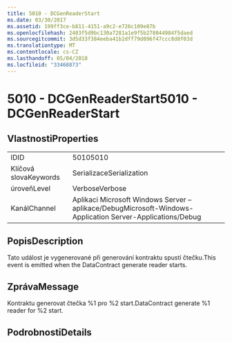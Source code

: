 ```yaml
---
title: 5010 - DCGenReaderStart
ms.date: 03/30/2017
ms.assetid: 199ff3ce-b811-4151-a9c2-e726c109e87b
ms.openlocfilehash: 2403f5d9bc130a7281a1e9f5b278044984f5daed
ms.sourcegitcommit: 3d5d33f384eeba41b2dff79d096f47ccc8d8f03d
ms.translationtype: MT
ms.contentlocale: cs-CZ
ms.lasthandoff: 05/04/2018
ms.locfileid: "33468873"
---
```

# <a name="5010---dcgenreaderstart"></a><span data-ttu-id="ddd71-102">5010 - DCGenReaderStart</span><span class="sxs-lookup"><span data-stu-id="ddd71-102">5010 - DCGenReaderStart</span></span>
## <a name="properties"></a><span data-ttu-id="ddd71-103">Vlastnosti</span><span class="sxs-lookup"><span data-stu-id="ddd71-103">Properties</span></span>  
  
|||  
|-|-|  
|<span data-ttu-id="ddd71-104">ID</span><span class="sxs-lookup"><span data-stu-id="ddd71-104">ID</span></span>|<span data-ttu-id="ddd71-105">5010</span><span class="sxs-lookup"><span data-stu-id="ddd71-105">5010</span></span>|  
|<span data-ttu-id="ddd71-106">Klíčová slova</span><span class="sxs-lookup"><span data-stu-id="ddd71-106">Keywords</span></span>|<span data-ttu-id="ddd71-107">Serializace</span><span class="sxs-lookup"><span data-stu-id="ddd71-107">Serialization</span></span>|  
|<span data-ttu-id="ddd71-108">úroveň</span><span class="sxs-lookup"><span data-stu-id="ddd71-108">Level</span></span>|<span data-ttu-id="ddd71-109">Verbose</span><span class="sxs-lookup"><span data-stu-id="ddd71-109">Verbose</span></span>|  
|<span data-ttu-id="ddd71-110">Kanál</span><span class="sxs-lookup"><span data-stu-id="ddd71-110">Channel</span></span>|<span data-ttu-id="ddd71-111">Aplikaci Microsoft Windows Server – aplikace/Debug</span><span class="sxs-lookup"><span data-stu-id="ddd71-111">Microsoft-Windows-Application Server-Applications/Debug</span></span>|  
  
## <a name="description"></a><span data-ttu-id="ddd71-112">Popis</span><span class="sxs-lookup"><span data-stu-id="ddd71-112">Description</span></span>  
 <span data-ttu-id="ddd71-113">Tato událost je vygenerované při generování kontraktu spustí čtečku.</span><span class="sxs-lookup"><span data-stu-id="ddd71-113">This event is emitted when the DataContract generate reader starts.</span></span>  
  
## <a name="message"></a><span data-ttu-id="ddd71-114">Zpráva</span><span class="sxs-lookup"><span data-stu-id="ddd71-114">Message</span></span>  
 <span data-ttu-id="ddd71-115">Kontraktu generovat čtečka %1 pro %2 start.</span><span class="sxs-lookup"><span data-stu-id="ddd71-115">DataContract generate %1 reader for %2 start.</span></span>  
  
## <a name="details"></a><span data-ttu-id="ddd71-116">Podrobnosti</span><span class="sxs-lookup"><span data-stu-id="ddd71-116">Details</span></span>
